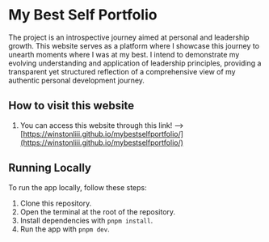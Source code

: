 # My Best Self Portfolio

The project is an introspective journey aimed at personal and leadership growth. This website serves as a platform where I showcase this journey to unearth moments where I was at my best. I intend to demonstrate my evolving understanding and application of leadership principles, providing a transparent yet structured reflection of a comprehensive view of my authentic personal development journey.


## How to visit this website
1. You can access this website through this link! --> [https://winstonliii.github.io/mybestselfportfolio/](https://winstonliii.github.io/mybestselfportfolio/)


## Running Locally

To run the app locally, follow these steps:

1. Clone this repository.
2. Open the terminal at the root of the repository.
3. Install dependencies with `pnpm install`.
4. Run the app with `pnpm dev`.